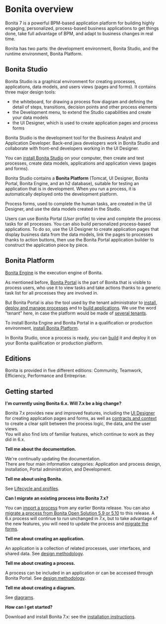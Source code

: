 # Bonita overview

Bonita 7 is a powerful BPM-based application platform for building highly engaging, personalized, process-based business applications to get things done, take full advantage of BPM, and adapt to business changes in real time. 

Bonita has two parts: the development environment, Bonita Studio, and the runtime environment, Bonita Platform.

## Bonita Studio

Bonita Studio is a graphical environment for creating processes, applications, data models, and users views (pages and forms). It contains three major design tools: 

* the whiteboard, for drawing a process flow diagram and defining the detail of steps, transitions, decision points and other process elements
* the Development menu, to extend the Studio capabilities and create your data models
* the UI Designer, which is used to create application pages and process forms

Bonita Studio is the development tool for the Business Analyst and Application Developer. Back-end java developers work in Bonita Studio and collaborate with front-end developers working in the UI Designer.

You can [install Bonita Studio](bonita-bpm-installation-overview.md) on your computer, then create and test processes, create data models, applications and application views (pages and forms). 

Bonita Studio contains a **Bonita Platform** (Tomcat, UI Designer, Bonita Portal, Bonita Engine, and an h2 database), suitable for testing an application that is in development. When you run a process, it is automatically deployed onto the development platform.

Process forms, used to complete the human tasks, are created in the UI Designer, and use the data models created in the Studio.

Users can use Bonita Portal (_User_ profile) to view and complete the process tasks for all processes. You can also build personalized process-based applications. To do so, use the UI Designer to create application pages that display business data from the data models, link the pages to processes thanks to action buttons, then use the Bonita Portal application builder to construct the application piece by piece.

<a id="platform"/>

## Bonita Platform

[Bonita Engine](engine-architecture-overview.md) is the execution engine of Bonita.

As mentioned before, [Bonita Portal](bonita-bpm-portal-interface-overview.md) is the part of Bonita that is visible to process users, who use it to view tasks and take actions thanks to a generic task list for all processes they are involved in.

But Bonita Portal is also the tool used by the tenant administrator to [install, deploy and manage processes](processes.md) and to [build applications](applications.md). We use the word "tenant" here, in case the platform would be made of [several tenants](multi-tenancy-and-tenant-configuration.md).

To install Bonita Engine and Bonita Portal in a qualification or production environment, [install Bonita Platform](bonita-bpm-installation-overview.md#platform).

In Bonita Studio, once a process is ready, you can [build](build-a-process-for-deployment.md) it and deploy it on your Bonita qualification or production platform. 

## Editions

Bonita is provided in five different editions: Community, Teamwork, Efficiency, Performance and Entreprise.

## Getting started

**I'm currently using Bonita 6.x. Will 7.x be a big change?**

Bonita 7.x provides new and improved features, including the [UI Designer](ui-designer-overview.md) for creating application pages and forms, as well as [contracts and context](contracts-and-contexts.md) to create a clear split between the process logic, the data, and the user views.   
You will also find lots of familiar features, which continue to work as they did in 6.x.

**Tell me about the documentation.**

We're continually updating the documentation.   
There are four main information categories: Application and process design, Installation, Portal administration, and Development. 

**Tell me about using Bonita.** 

See [Lifecycle and profiles](lifecycle-and-profiles.md).

**Can I migrate an existing process into Bonita 7.x?**

You can [import a process](import-and-export-a-process.md) from any earlier Bonita release. You can also [migrate a process from Bonita Open Solution 5.9 or 5.10](migrate-a-process-from-bonita-open-solution-5-x.md) to this release. A 6.x process will continue to run unchanged in 7.x, but to take advantage of the new features, you will need to update the process and [migrate the forms](migrate-a-form-from-6-x.md).

**Tell me about creating an application.** 

An application is a collection of related processes, user interfaces, and shared data. See [design methodology](design-methodology.md).

**Tell me about creating a process.** 

A process can be included in an application or can be accessed through Bonita Portal. See [design methodology](design-methodology.md).

**Tell me about creating a diagram.**

See [diagrams](diagram-overview.md).

**How can I get started?** 

Download and install Bonita 7.x: see the [installation instructions](bonita-bpm-installation-overview.md).
